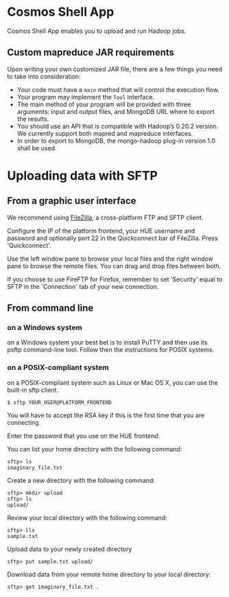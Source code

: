Cosmos Shell App
================

Cosmos Shell App enables you to upload and run Hadoop jobs.

Custom mapreduce JAR requirements
---------------------------------

Upon writing your own customized JAR file, there are a few things you need to
take into consideration:

- Your code must have a `main` method that will control the execution flow.
- Your program may implement the `Tool` interface.
- The main method of your program will be provided with three arguments: input
  and output files, and MongoDB URL where to export the results.
- You should use an API that is compatible with Hadoop’s 0.20.2 version. We
  currently support both mapred and mapreduce interfaces.
- In order to export to MongoDB, the mongo-hadoop plug-in version 1.0 shall be
  used.

Uploading data with SFTP
========================

From a graphic user interface
-----------------------------

We recommend using [FileZilla](http://filezilla-project.org/), a cross-platform 
FTP and SFTP client.

Configure the IP of the platform frontend, your HUE username and password and
optionally port 22 in the Quickconnect bar of FileZilla. Press 'Quickconnect'.

Use the left window pane to browse your local files and the right window pane to
browse the remote files. You can drag and drop files between both.

If you choose to use FireFTP for Firefox, remember to set 'Security' equal to
SFTP in the 'Connection' tab of your new connection.

From command line
-----------------

### on a Windows system

on a Windows system your best bet is to install PuTTY and then use its
psftp command-line tool. Follow then the instructions for POSIX systems.

### on a POSIX-compliant system 

on a POSIX-compliant system such as Linux or Mac OS X, you can use the
built-in sftp client.

    $ sftp YOUR_USER@PLATFORM_FRONTEND

You will have to accept the RSA key if this is the first time that you are
connecting.

Enter the password that you use on the HUE frontend.

You can list your home directory with the following command:

    sftp> ls
    imaginary_file.txt

Create a new directory with the following command:

    sftp> mkdir upload
    sftp> ls
    upload/

Review your local directory with the following command:

    sftp> lls
    sample.txt

Upload data to your newly created directory

    sftp> put sample.txt upload/

Download data from your remote home directory to your local directory:

    sftp> get imaginary_file.txt .
